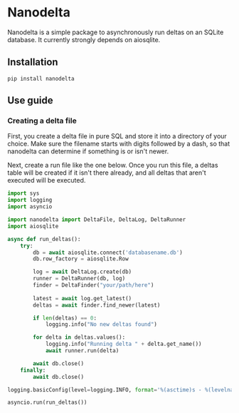 # Nanodelta
Nanodelta is a simple package to asynchronously run deltas on an SQLite
database. It currently strongly depends on aiosqlite. 

## Installation

`pip install nanodelta`

## Use guide

### Creating a delta file

First, you create a delta file in pure SQL and store it into a directory of
your choice. Make sure the filename starts with digits followed by a dash, 
so that nanodelta can determine if something is or isn't newer.

Next, create a run file like the one below. Once you run this file, a deltas
table will be created if it isn't there already, and all deltas that aren't
executed will be executed.

```python
import sys
import logging
import asyncio

import nanodelta import DeltaFile, DeltaLog, DeltaRunner
import aiosqlite

async def run_deltas():
    try:
        db = await aiosqlite.connect('databasename.db')
        db.row_factory = aiosqlite.Row

        log = await DeltaLog.create(db)
        runner = DeltaRunner(db, log)
        finder = DeltaFinder("your/path/here")
        
        latest = await log.get_latest()
        deltas = await finder.find_newer(latest)

        if len(deltas) == 0:
            logging.info("No new deltas found")

        for delta in deltas.values():
            logging.info("Running delta " + delta.get_name())
            await runner.run(delta)

        await db.close()
    finally:
        await db.close()

logging.basicConfig(level=logging.INFO, format='%(asctime)s - %(levelname)s - %(name)s - %(message)s')

asyncio.run(run_deltas())
```